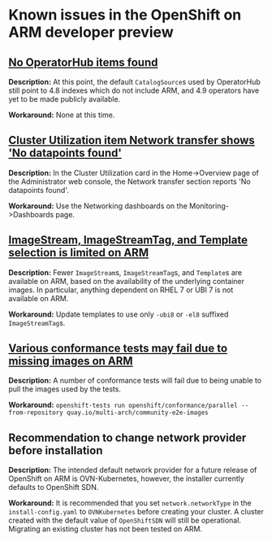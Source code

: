 # Known issues in the OpenShift on ARM developer preview

## [No OperatorHub items found](https://github.com/openshift/ocp-on-arm/issues/1)

  **Description:** At this point, the default `CatalogSource`s used by OperatorHub still point to 4.8 indexes which do not include ARM, and 4.9 operators have yet to be made publicly available.

  **Workaround:** None at this time.

## [Cluster Utilization item Network transfer shows 'No datapoints found'](https://github.com/openshift/ocp-on-arm/issues/11)

  **Description:** In the Cluster Utilization card in the Home->Overview page of the Administrator web console, the Network transfer section reports 'No datapoints found'.
  
  **Workaround:** Use the Networking dashboards on the Monitoring->Dashboards page.

## [ImageStream, ImageStreamTag, and Template selection is limited on ARM](https://github.com/openshift/ocp-on-arm/issues/10)

  **Description:** Fewer `ImageStream`s, `ImageStreamTag`s, and `Template`s are available on ARM, based on the availability of the underlying container images.
  In particular, anything dependent on RHEL 7 or UBI 7 is not available on ARM.
  
  **Workaround:** Update templates to use only `-ubi8` or `-el8` suffixed `ImageStreamTag`s.

## [Various conformance tests may fail due to missing images on ARM](https://github.com/openshift/ocp-on-arm/issues/6)

  **Description:** A number of conformance tests will fail due to being unable to pull the images used by the tests.

  **Workaround:** `openshift-tests run openshift/conformance/parallel --from-repository quay.io/multi-arch/community-e2e-images`

## Recommendation to change network provider before installation

  **Description:** The intended default network provider for a future release of OpenShift on ARM is OVN-Kubernetes, however, the installer currently defaults to OpenShift SDN.
  
  **Workaround:** It is recommended that you set `network.networkType` in the `install-config.yaml` to `OVNKubernetes` before creating your cluster.
  A cluster created with the default value of `OpenShiftSDN` will still be operational.  Migrating an existing cluster has not been tested on ARM.

